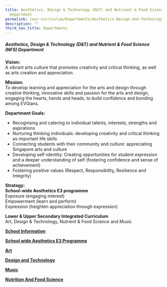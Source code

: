 ```yaml
---
title: Aesthetics, Design & Technology (D&T) and Nutrient & Food Science (NFS)
  Department
permalink: /our-curriculum/Departments/Aesthetics-Design-and-Technology-DT-and-Nutrient-and-Food-Science-NFS/
description: ""
third_nav_title: Departments
---
```

##### **Aesthetics, Design & Technology (D&T) and Nutrient & Food Science (NFS) Department**


**Vision:**  
A vibrant arts culture that promotes creativity and critical thinking, as well as arts creation and appreciation.

**Mission:**  
To develop learning and appreciation for the arts and design through creative thinking, innovative skills and passion for the arts and design, engaging the hearts, hands and heads, to build confidence and bonding among EVGians.

**Department Goals:**

*   Recognising and catering to individual talents, interests, strengths and aspirations
*   Nurturing thinking individuals: developing creativity and critical thinking as important life skills
*   Connecting students with their community and culture: appreciating Singapore arts and culture
*   Developing self-identity: Creating opportunities for student expression and a deeper understanding of self (fostering confidence and sense of achievement)
*   Fostering positive values (Respect, Responsibility, Resilience and Integrity)

**Strategy:**  
**School-wide Aesthetics E3 programme**  
Exposure (engaging interest)  
Empowerment (learn and perform)  
Expression (heighten appreciation through expression)

**Lower & Upper Secondary Integrated Curriculum**  
Art, Design & Technology, Nutrient & Food Science and Music

**[School Information](/aestheti-dgn-tech-food-sc-dpt/School-Information/)**

**[School wide Aesthetics E3 Programme](/aestheti-dgn-tech-food-sc-dpt/School-wide-Aesthetics-E3-Programme/)**

**[Art](/aestheti-dgn-tech-food-sc-dpt/Art/Arts/)**

**[Design and Technology](/aestheti-dgn-tech-food-sc-dpt/Design-and-Technology/Design-and-Technology/)**

**[Music](/aestheti-dgn-tech-food-sc-dpt/Music/)**

**[Nutrition And Food Science](/aestheti-dgn-tech-food-sc-dpt/Nutrition-And-Food-Science/Nutrition-And-Food-Science/)**